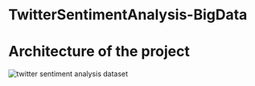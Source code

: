 ﻿# TwitterSentimentAnalysis-BigData
# Architecture of the project

![twitter sentiment analysis dataset](https://github.com/Malek-Ghorbel/TwitterSentimentAnalysis-BigData/assets/79011129/51a1815e-2048-457c-b8c2-4680ca15fbb3)
